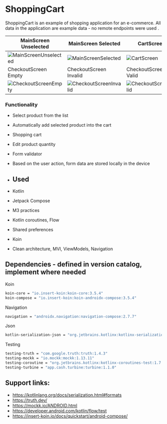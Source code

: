 # ShoppingCart

ShoppingCart is an example of shopping application for an e-commerce. All data in the application are example data - no remote endpoints were used .

| MainScreen Unselected | MainScreen Selected | CartScreen |
| --------------------- |--------------------- |--------------------- |
|![MainScreenUnselected](https://github.com/jozefv-git/ShoppingCart/assets/78084830/9f27e057-badc-402f-b818-2690d6a06b28)|![MainScreenSelected](https://github.com/jozefv-git/ShoppingCart/assets/78084830/e3ea799d-c611-43b7-bd21-2429001acae5)|![CartScreen](https://github.com/jozefv-git/ShoppingCart/assets/78084830/3abd5877-3611-4f37-9c66-17d3e15d1bd8)|
| CheckoutScreen Empty | CheckoutScreen Invalid | CheckoutScreen Valid |
![CheckoutScreenEmpty](https://github.com/jozefv-git/ShoppingCart/assets/78084830/c8603821-429b-499d-be38-cf8058fc40aa)|![CheckoutScreenInvalid](https://github.com/jozefv-git/ShoppingCart/assets/78084830/6e090096-b25c-4f97-b60a-3cb73163558e)|![CheckoutScreenValid](https://github.com/jozefv-git/ShoppingCart/assets/78084830/b6ee6c19-e554-41db-b580-d7e46037b490)|


### Functionality
- Select product from the list
- Automatically add selected product into the cart
- Shopping cart
- Edit product quantity
- Form validator
- Based on the user action, form data are stored locally in the device

- ## Used
- Kotlin
- Jetpack Compose
- M3 practices
- Kotlin coroutines, Flow
- Shared preferences
- Koin
- Clean architecture, MVI, ViewModels, Navigation

## Dependencies - defined in version catalog, implement where needed
Koin

```bash
koin-core = "io.insert-koin:koin-core:3.5.4"
koin-compose = "io.insert-koin:koin-androidx-compose:3.5.4"
```

Navigation

```bash
navigation = "androidx.navigation:navigation-compose:2.7.7"
```

Json

```bash
kotlin-serialization-json = "org.jetbrains.kotlinx:kotlinx-serialization-json:1.6.3"
```

Testing

```bash
testing-truth = "com.google.truth:truth:1.4.3"
testing-mockk = "io.mockk:mockk:1.13.11"
testing-coroutine = "org.jetbrains.kotlinx:kotlinx-coroutines-test:1.7.3"
testing-turbine = "app.cash.turbine:turbine:1.1.0"
```

## Support links:
- https://kotlinlang.org/docs/serialization.html#formats
- https://truth.dev/
- https://mockk.io/ANDROID.html
- https://developer.android.com/kotlin/flow/test
- https://insert-koin.io/docs/quickstart/android-compose/
